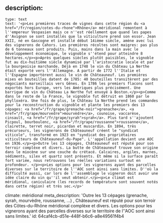 description:
  -
    type: text
    text: '<p>Les premières traces de vignes dans cette région du <a href="/fr/region/cotes-du-rhone">Rhône</a> méridional remontent à l''empereur Vespasien mais ce n''est réellement que quand les papes d''Avignon se sont installés que la viticulture prend son essor. Jean XXII, né en Gascogne et installé début 14ième siècle, amène avec lui des vignerons de Cahors. Les premières récoltes sont maigres: pas plus de 6 tonneaux sont produits. Puis, mains dans la main avec le développement économique, le vignoble s''étend pour atteindre 8 hectares.</p><p>Après quelques siècles plutôt paisibles, le vignoble fut au dix-huitième siècle dynamisé par l’aristocratie locale et par la bourgeoisie marchande. Déjà en 1748 le vin du Château La Nerthe était exporté vers l''Allemagne. A partir de 1772 l''Italie et l''Espagne importèrent aussi le vin de Châteauneuf. Les premières mises en bouteilles datent de 1785: 40 bouteilles transitèrent par des négociants marseillais vers Gênes. En 1786 les premiers flacons sont exportés hors Europe, vers les Amériques plus précisément. Une barrique de vin du Château La Nerthe fut envoyé à Boston.</p><p>Comme dans le reste de la France, le vignoble fut détruit en 1860 par le phylloxéra. Une fois de plus, le Château la Nerthe prend les commandes pour la reconstruction du vignoble et plante les premiers des 13 cépages: <a href="/fr/grape/grenache-noir">grenache</a>, <a href="/fr/grape/mourvedre">mourvèdre</a>, counoise, vaccarèse, cinsault, <a href="/fr/grape/syrah">syrah</a>. Plus tard s''ajoutent Picpoul, bourboulenc, <a href="/fr/grape/roussanne">roussanne</a>, clairette, terret noir, picardan et muscardin. En 1894, très précurseurs, les vignerons de Châteauneuf créent le "syndicat viticole", transformé en 1923 en "syndicat des propriétaires viticulteurs de Châteauneuf-du-Pape". L''appellation devient une AOC en 1936.</p><p>Outre les 13 cépages, Châteauneuf est réputé pour son terroir complèxe et divers. La butte de Châteauneuf trouve son origine dans le miocène sur une couche du crétacé. Calcaires, argiles, marnes, sédiments, silex et quartz sont présents. Et même si la surface paraît fort variée, nous retrouvons les réelles variations surtout en profondeur. </p><p>Les options pour les vignerons ayant des parcelles diverses sur le territoire de l''AOC sont ainsi sans limites. D''où la difficulté aussi, car lors de l''assemblage le vigneron doit avoir une idée claire du vin qu''il veut obtenir.</p><p>Le climat est méridional, caniculaire (les records de température sont souvent notés dans cette région) et très sec.</p>'
climate: méridional
meta_description: 'Outre les 13 cépages (grenache, syrah, mourvèdre, roussanne, ...) , Châteauneuf est réputé pour son terroir des Côtes-du-Rhône méridional complèxe et divers. Les options pour les vignerons ayant des parcelles diverses sur le territoire de l''AOC sont ainsi sans limites.'
id: 64caf4cb-d51e-448f-b6c6-a8e49561f4b4
